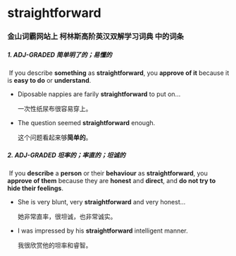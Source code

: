# straightforward

### 金山词霸网站上 柯林斯高阶英汉双解学习词典 中的词条

##### 1. ADJ-GRADED 简单明了的；易懂的

​	If you describe **something** as **straightforward**, you **approve of it** because it is **easy to do** or **understand**.

- Diposable nappies are farily **straightforward** to put on...

  一次性纸尿布很容易穿上。

- The question seemed **straightforward** enough.

  这个问题看起来够**简单的**。

##### 2. ADJ-GRADED 坦率的；率直的；坦诚的

​	If you **describe** a **person** or their **behaviour** as **straightforward**, you **approve of them** because they are **honest** and **direct**, and **do not try to hide their feelings**.

- She is very blunt, very **straightforward** and very honest...

  她非常直率，很坦诚，也非常诚实。

- I was impressed by his **straightforward** intelligent manner.

   我很欣赏他的坦率和睿智。